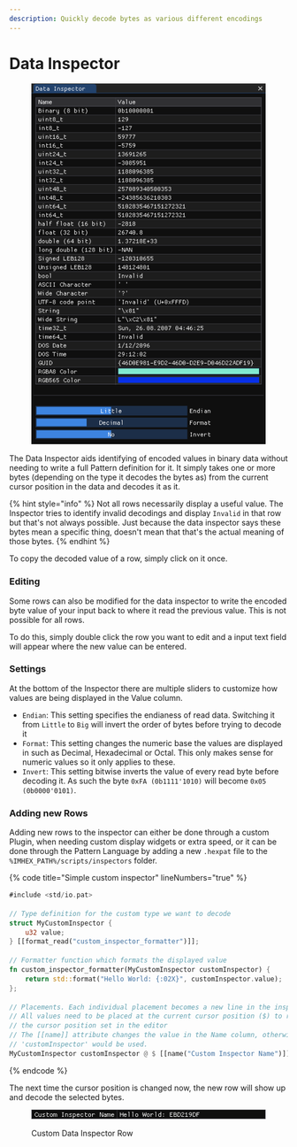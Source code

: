 ```yaml
---
description: Quickly decode bytes as various different encodings
---
```


# Data Inspector

<figure><img src="../.gitbook/assets/imhex_c3Id6DPQdl.png" alt=""><figcaption></figcaption></figure>

The Data Inspector aids identifying of encoded values in binary data without needing to write a full Pattern definition for it. It simply takes one or more bytes (depending on the type it decodes the bytes as) from the current cursor position in the data and decodes it as it.

{% hint style="info" %}
Not all rows necessarily display a useful value. The Inspector tries to identify invalid decodings and display `Invalid` in that row but that's not always possible. Just because the data inspector says these bytes mean a specific thing, doesn't mean that that's the actual meaning of those bytes.
{% endhint %}

To copy the decoded value of a row, simply click on it once.

### Editing

Some rows can also be modified for the data inspector to write the encoded byte value of your input back to where it read the previous value. This is not possible for all rows.

To do this, simply double click the row you want to edit and a input text field will appear where the new value can be entered.

### Settings

At the bottom of the Inspector there are multiple sliders to customize how values are being displayed in the Value column.

* `Endian`: This setting specifies the endianess of read data. Switching it from `Little` to `Big` will invert the order of bytes before trying to decode it
* `Format`: This setting changes the numeric base the values are displayed in such as Decimal, Hexadecimal or Octal. This only makes sense for numeric values so it only applies to these.
* `Invert`: This setting bitwise inverts the value of every read byte before decoding it. As such the byte `0xFA (0b1111'1010)` will become `0x05 (0b0000'0101)`.

### Adding new Rows

Adding new rows to the inspector can either be done through a custom Plugin, when needing custom display widgets or extra speed, or it can be done through the Pattern Language by adding a new `.hexpat` file to the `%IMHEX_PATH%/scripts/inspectors` folder.

{% code title="Simple custom inspector" lineNumbers="true" %}
```rust
#include <std/io.pat>

// Type definition for the custom type we want to decode
struct MyCustomInspector {
    u32 value;
} [[format_read("custom_inspector_formatter")]];

// Formatter function which formats the displayed value
fn custom_inspector_formatter(MyCustomInspector customInspector) {
    return std::format("Hello World: {:02X}", customInspector.value);
};

// Placements. Each individual placement becomes a new line in the inspector
// All values need to be placed at the current cursor position ($) to respect
// the cursor position set in the editor
// The [[name]] attribute changes the value in the Name column, otherwise
// 'customInspector' would be used.
MyCustomInspector customInspector @ $ [[name("Custom Inspector Name")]];
```
{% endcode %}

The next time the cursor position is changed now, the new row will show up and decode the selected bytes.

<figure><img src="../.gitbook/assets/imhex_7WgNns20ZE.png" alt=""><figcaption><p>Custom Data Inspector Row</p></figcaption></figure>
